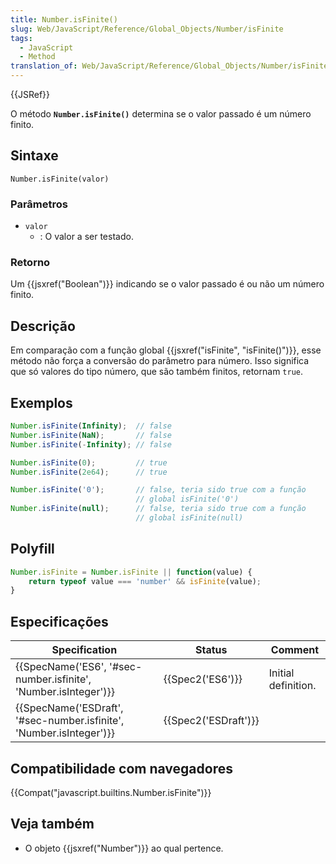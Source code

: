 ```yaml
---
title: Number.isFinite()
slug: Web/JavaScript/Reference/Global_Objects/Number/isFinite
tags:
  - JavaScript
  - Method
translation_of: Web/JavaScript/Reference/Global_Objects/Number/isFinite
---
```

{{JSRef}}

O método **`Number.isFinite()`** determina se o valor passado é um número finito.

## Sintaxe

    Number.isFinite(valor)

### Parâmetros

- `valor`
  - : O valor a ser testado.

### Retorno

Um {{jsxref("Boolean")}} indicando se o valor passado é ou não um número finito.

## Descrição

Em comparação com a função global {{jsxref("isFinite", "isFinite()")}}, esse método não força a conversão do parâmetro para número. Isso significa que só valores do tipo número, que são também finitos, retornam `true`.

## Exemplos

```js
Number.isFinite(Infinity);  // false
Number.isFinite(NaN);       // false
Number.isFinite(-Infinity); // false

Number.isFinite(0);         // true
Number.isFinite(2e64);      // true

Number.isFinite('0');       // false, teria sido true com a função
                            // global isFinite('0')
Number.isFinite(null);      // false, teria sido true com a função
                            // global isFinite(null)
```

## Polyfill

```js
Number.isFinite = Number.isFinite || function(value) {
    return typeof value === 'number' && isFinite(value);
}
```

## Especificações

| Specification                                                                            | Status                       | Comment             |
| ---------------------------------------------------------------------------------------- | ---------------------------- | ------------------- |
| {{SpecName('ES6', '#sec-number.isfinite', 'Number.isInteger')}}     | {{Spec2('ES6')}}         | Initial definition. |
| {{SpecName('ESDraft', '#sec-number.isfinite', 'Number.isInteger')}} | {{Spec2('ESDraft')}} |                     |

## Compatibilidade com navegadores

{{Compat("javascript.builtins.Number.isFinite")}}

## Veja também

- O objeto {{jsxref("Number")}} ao qual pertence.
